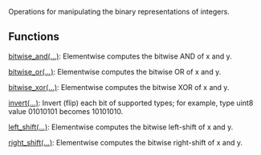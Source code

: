 Operations for manipulating the binary representations of integers.
## Functions
[bitwise_and(...)](https://tensorflow.google.cn/api_docs/python/tf/bitwise/bitwise_and): Elementwise computes the bitwise AND of x and y.

[bitwise_or(...)](https://tensorflow.google.cn/api_docs/python/tf/bitwise/bitwise_or): Elementwise computes the bitwise OR of x and y.

[bitwise_xor(...)](https://tensorflow.google.cn/api_docs/python/tf/bitwise/bitwise_xor): Elementwise computes the bitwise XOR of x and y.

[invert(...)](https://tensorflow.google.cn/api_docs/python/tf/bitwise/invert): Invert (flip) each bit of supported types; for example, type uint8 value 01010101 becomes 10101010.

[left_shift(...)](https://tensorflow.google.cn/api_docs/python/tf/bitwise/left_shift): Elementwise computes the bitwise left-shift of x and y.

[right_shift(...)](https://tensorflow.google.cn/api_docs/python/tf/bitwise/right_shift): Elementwise computes the bitwise right-shift of x and y.

